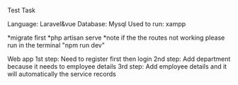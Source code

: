 Test Task

Language: Laravel&vue
Database: Mysql
Used to run: xampp

*migrate first
*php artisan serve
*note if the the routes not working please run in the terminal "npm run dev"

Web app
1st step: Need to register first then login
2nd step: Add department because it needs to employee details
3rd step: Add employee details and it will automatically the service records


